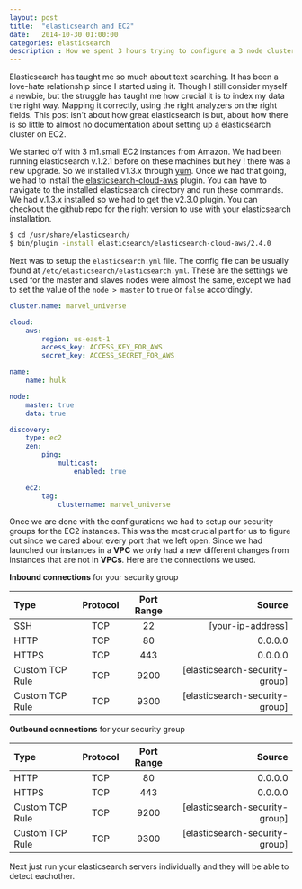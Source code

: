 ```yaml
---
layout: post
title:  "elasticsearch and EC2"
date:   2014-10-30 01:00:00
categories: elasticsearch
description : How we spent 3 hours trying to configure a 3 node cluster, and now I want to save you some time.
---
```

Elasticsearch has taught me so much about text searching. It has been a love-hate relationship since I started using it. Though I still consider myself a newbie, but the struggle has taught me how crucial it is to index my data the right way. Mapping it correctly, using the right analyzers on the right fields. This post isn't about how great elasticsearch is but, about how there is so little to almost no documentation about setting up a elasticsearch cluster on EC2.

We started off with 3 m1.small EC2 instances from Amazon. We had been running elasticsearch v.1.2.1 before on these machines but hey ! there was a new upgrade. So we installed v1.3.x through [yum](http://www.elasticsearch.org/guide/en/elasticsearch/reference/current/setup-repositories.html#_yum). Once we had that going, we had to install the [elasticsearch-cloud-aws](https://github.com/elasticsearch/elasticsearch-cloud-aws) plugin. You can have to navigate to the installed elasticsearch directory and run these commands. We had v.1.3.x installed so we had to get the v2.3.0 plugin. You can checkout the github repo for the right version to use with your elasticsearch installation. 

```bash
$ cd /usr/share/elasticsearch/
$ bin/plugin -install elasticsearch/elasticsearch-cloud-aws/2.4.0
```

Next was to setup the `elasticsearch.yml` file. The config file can be usually found at `/etc/elasticsearch/elasticsearch.yml`. These are the settings we used for the master and slaves nodes were almost the same, except we had to set the value of the `node > master` to `true` or `false` accordingly. 

```yml
cluster.name: marvel_universe

cloud:
    aws:
        region: us-east-1
        access_key: ACCESS_KEY_FOR_AWS
        secret_key: ACCESS_SECRET_FOR_AWS

name:
    name: hulk

node:
    master: true
    data: true

discovery:
    type: ec2
    zen:
        ping:
            multicast:
                enabled: true

    ec2:
        tag:
            clustername: marvel_universe

```

Once we are done with the configurations we had to setup our security groups for the EC2 instances. This was the most crucial part for us to figure out since we cared about every port that we left open. Since we had launched our instances in a __VPC__ we only had a new different changes from instances that are not in __VPCs__. Here are the connections we used.

__Inbound connections__ for your security group


| Type  		| Protocol  | Port Range  | Source  |
|:--------------|:----------:|:------------:|--------:|
|SSH| TCP|22|[your-ip-address]|
|HTTP| TCP|80|0.0.0.0|
|HTTPS| TCP|443|0.0.0.0|
|Custom TCP Rule| TCP|9200|[elasticsearch-security-group]|
|Custom TCP Rule| TCP|9300|[elasticsearch-security-group]|
  
__Outbound connections__ for your security group

| Type          | Protocol  | Port Range  | Source  |
|:--------------|:----------:|:------------:|--------:|
|HTTP| TCP|80|0.0.0.0|
|HTTPS| TCP|443|0.0.0.0|
|Custom TCP Rule| TCP|9200|[elasticsearch-security-group]|
|Custom TCP Rule| TCP|9300|[elasticsearch-security-group]|

Next just run your elasticsearch servers individually and they will be able to detect eachother.
